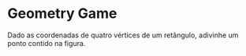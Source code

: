 # Geometry Game
Dado as coordenadas de quatro vértices de um retângulo, adivinhe um ponto contido na figura.
